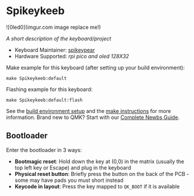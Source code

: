 # Spikeykeeb

![0led0](imgur.com image replace me!)

*A short description of the keyboard/project*

* Keyboard Maintainer: [spikeypear](https://github.com/meowchao)
* Hardware Supported: *rpi pico and oled 128X32*


Make example for this keyboard (after setting up your build environment):

    make Spikeykeeb:default

Flashing example for this keyboard:

    make Spikeykeeb:default:flash

See the [build environment setup](https://docs.qmk.fm/#/getting_started_build_tools) and the [make instructions](https://docs.qmk.fm/#/getting_started_make_guide) for more information. Brand new to QMK? Start with our [Complete Newbs Guide](https://docs.qmk.fm/#/newbs).

## Bootloader

Enter the bootloader in 3 ways:

* **Bootmagic reset**: Hold down the key at (0,0) in the matrix (usually the top left key or Escape) and plug in the keyboard
* **Physical reset button**: Briefly press the button on the back of the PCB - some may have pads you must short instead
* **Keycode in layout**: Press the key mapped to `QK_BOOT` if it is available
